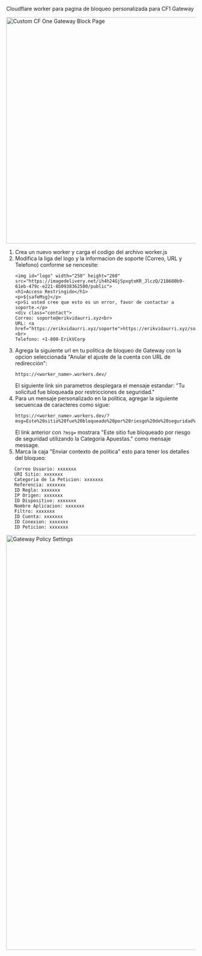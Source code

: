 Cloudflare worker para pagina de bloqueo personalizada para CF1 Gateway

<img src="https://imagedelivery.net/ih4h24GjSpxgtoKR_JlczQ/5c72ef1a-4d47-4d9b-4d2e-57e16b4a0000/public" alt="Custom CF One Gateway Block Page" width="600"/>

1. Crea un nuevo worker y carga el codigo del archivo worker.js
2. Modifica la liga del logo y la informacion de soporte (Correo, URL y Telefono) conforme se nencesite:
   ```
   <img id="logo" width="250" height="260" src="https://imagedelivery.net/ih4h24GjSpxgtoKR_JlczQ/218680b9-61eb-479c-e221-8b0938362500/public">
   <h1>Acceso Restringido</h1>
   <p>${safeMsg}</p>
   <p>Si usted cree que esto es un error, favor de contactar a soporte.</p>
   <div class="contact">
   Correo: soporte@erikvidaurri.xyz<br>
   URL: <a href="https://erikvidaurri.xyz/soporte">https://erikvidaurri.xyz/soporte</a><br>
   Telefono: +1-800-ErikVCorp
   ```
3. Agrega la siguiente url en tu politica de bloqueo de Gateway con la opcion seleccionada "Anular el ajuste de la cuenta con URL de redirección":
   ```
   https://<worker_name>.workers.dev/
   ```
   El siguiente link sin parametros desplegara el mensaje estandar: "Tu solicitud fue bloqueada por restricciones de seguridad."
5. Para un mensaje personalizado en la politica, agregar la siguiente secuencaa de caracteres como sigue:
   ```
   https://<worker_name>.workers.dev/?msg=Este%20sitio%20fue%20bloqueado%20por%20riesgo%20de%20seguridad%20utilizando%20la%20Categoria%20Apuestas.
   ```
   El link anterior con `?msg=` mostrara "Este sitio fue bloqueado por riesgo de seguridad utilizando la Categoria Apuestas." como mensaje message.
7. Marca la caja "Enviar contexto de política" esto para tener los detalles del bloqueo:

```
   Correo Usuario: xxxxxxx
   URI Sitio: xxxxxxx
   Categoria de la Peticion: xxxxxxx
   Referencia: xxxxxxx
   ID Regla: xxxxxxx
   IP Origen: xxxxxxx
   ID Dispositivo: xxxxxxx
   Nombre Aplicacion: xxxxxxx
   Filtro: xxxxxxx
   ID Cuenta: xxxxxxx
   ID Conexion: xxxxxxx
   ID Peticion: xxxxxxx
```
<img src="https://imagedelivery.net/ih4h24GjSpxgtoKR_JlczQ/15f3a655-7a20-4743-957c-f6ab43e5b000/public" alt="Gateway Policy Settings" width="1100"/>
